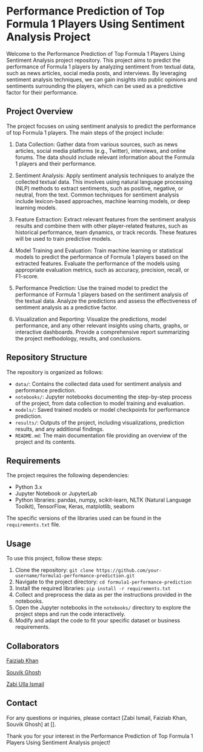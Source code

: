 # Performance Prediction of Top Formula 1 Players Using Sentiment Analysis Project

Welcome to the Performance Prediction of Top Formula 1 Players Using Sentiment Analysis project repository. This project aims to predict the performance of Formula 1 players by analyzing sentiment from textual data, such as news articles, social media posts, and interviews. By leveraging sentiment analysis techniques, we can gain insights into public opinions and sentiments surrounding the players, which can be used as a predictive factor for their performance.

## Project Overview

The project focuses on using sentiment analysis to predict the performance of top Formula 1 players. The main steps of the project include:

1. Data Collection: Gather data from various sources, such as news articles, social media platforms (e.g., Twitter), interviews, and online forums. The data should include relevant information about the Formula 1 players and their performance.

2. Sentiment Analysis: Apply sentiment analysis techniques to analyze the collected textual data. This involves using natural language processing (NLP) methods to extract sentiments, such as positive, negative, or neutral, from the text. Common techniques for sentiment analysis include lexicon-based approaches, machine learning models, or deep learning models.

3. Feature Extraction: Extract relevant features from the sentiment analysis results and combine them with other player-related features, such as historical performance, team dynamics, or track records. These features will be used to train predictive models.

4. Model Training and Evaluation: Train machine learning or statistical models to predict the performance of Formula 1 players based on the extracted features. Evaluate the performance of the models using appropriate evaluation metrics, such as accuracy, precision, recall, or F1-score.

5. Performance Prediction: Use the trained model to predict the performance of Formula 1 players based on the sentiment analysis of the textual data. Analyze the predictions and assess the effectiveness of sentiment analysis as a predictive factor.

6. Visualization and Reporting: Visualize the predictions, model performance, and any other relevant insights using charts, graphs, or interactive dashboards. Provide a comprehensive report summarizing the project methodology, results, and conclusions.

## Repository Structure

The repository is organized as follows:

- `data/`: Contains the collected data used for sentiment analysis and performance prediction.
- `notebooks/`: Jupyter notebooks documenting the step-by-step process of the project, from data collection to model training and evaluation.
- `models/`: Saved trained models or model checkpoints for performance prediction.
- `results/`: Outputs of the project, including visualizations, prediction results, and any additional findings.
- `README.md`: The main documentation file providing an overview of the project and its contents.

## Requirements

The project requires the following dependencies:

- Python 3.x
- Jupyter Notebook or JupyterLab
- Python libraries: pandas, numpy, scikit-learn, NLTK (Natural Language Toolkit), TensorFlow, Keras, matplotlib, seaborn

The specific versions of the libraries used can be found in the `requirements.txt` file.

## Usage

To use this project, follow these steps:

1. Clone the repository: `git clone https://github.com/your-username/formula1-performance-prediction.git`
2. Navigate to the project directory: `cd formula1-performance-prediction`
3. Install the required libraries: `pip install -r requirements.txt`
4. Collect and preprocess the data as per the instructions provided in the notebooks.
5. Open the Jupyter notebooks in the `notebooks/` directory to explore the project steps and run the code interactively.
6. Modify and adapt the code to fit your specific dataset or business requirements.

## Collaborators
[Faiziab Khan](https://github.com/Faiziab)

[Souvik Ghosh](https://github.com/souvikghosh2000)

[Zabi Ulla Ismail](https://github.com/zabi-32)


## Contact

For any questions or inquiries, please contact [Zabi Ismail, Faiziab Khan, Souvik Ghosh] at [].

Thank you for your interest in the Performance Prediction of Top Formula 1 Players Using Sentiment Analysis project!
